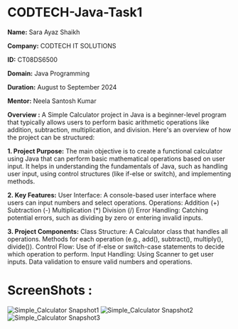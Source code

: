 # CODTECH-Java-Task1

**Name:** Sara Ayaz Shaikh

**Company:** CODTECH IT SOLUTIONS

**ID:** CT08DS6500

**Domain:** Java Programming

**Duration:** August to September 2024

**Mentor:** Neela Santosh Kumar

**Overview :** 
A Simple Calculator project in Java is a beginner-level program that typically allows users to perform basic arithmetic operations like addition, subtraction, multiplication, and division. Here's an overview of how the project can be structured:

**1. Project Purpose:**
The main objective is to create a functional calculator using Java that can perform basic mathematical operations based on user input. It helps in understanding the fundamentals of Java, such as handling user input, using control structures (like if-else or switch), and implementing methods.

**2. Key Features:**
User Interface: A console-based user interface where users can input numbers and select operations.
Operations:
Addition (+)
Subtraction (-)
Multiplication (*)
Division (/)
Error Handling: Catching potential errors, such as dividing by zero or entering invalid inputs.

**3. Project Components:**
Class Structure:
A Calculator class that handles all operations.
Methods for each operation (e.g., add(), subtract(), multiply(), divide()).
Control Flow:
Use of if-else or switch-case statements to decide which operation to perform.
Input Handling:
Using Scanner to get user inputs.
Data validation to ensure valid numbers and operations.

# ScreenShots : 

![Simple_Calculator Snapshot1](https://github.com/user-attachments/assets/af9cce44-d8d9-4265-bda1-649969ce9cb8)
![Simple_Calculator Snapshot2](https://github.com/user-attachments/assets/56a27d17-fc84-4d69-9ce4-dc5e75c4d7e4)
![Simple_Calculator Snapshot3](https://github.com/user-attachments/assets/a4784944-3d41-4c9c-a7c6-ca9f2a48209a)



